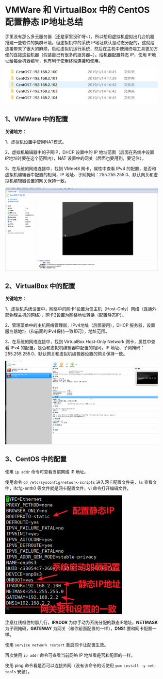 # VMWare 和 VirtualBox 中的 CentOS 配置静态 IP地址总结

手里没有那么多云服务器（还是家里没矿呀~），所以想用虚拟机虚拟出几台机器搭建一些软件的集群环境，但虚拟机中的系统 IP地址默认是动态分配的，这就给连接带来了很大的麻烦，启动虚拟机运行系统，然后在主机中使用终端工具更加方便的连接这些机器（假装自己有很多的服务器~）。给机器配置静态 IP，使用 IP地址给每台机器编号，也有利于使用终端连接和使用。

![给机器编号](./images/给机器编号.png)

## 1、VMWare 中的配置

**关键地方：**

1、虚拟机设置中使用NAT模式。

2、虚拟机编辑器中的子网IP，DHCP 设置中的 IP 地址范围（后面在系统中设置IP地址时要在这个范围内），NAT 设置中的网关（后面也要用到，要记住）。

3、在系统的网络连接中，找到 VMnet8 网卡，属性中查看 IPv4 的配置，是否和虚拟机编辑器中配置的相同，IP 地址、子网掩码：255.255.255.0、默认网关和虚拟机编辑器设置的网关保持一致。

![VMWare方式](./images/VMWare方式.gif)

## 2、VirtualBox 中的配置

**关键地方：**

1、虚拟机系统设置中，网络中的网卡1设置为仅主机（Host-Only）网络（连通外部物理主机的网络），网卡2设置为网络地址转换（配置静态IP）。

2、管理菜单中的主机网络管理器，IPv4地址（后面要用），DHCP 服务器，设置服务器地址（和前面的IPv4保持一致即可），地址范围。

3、在系统的网络连接中，找到 VirtualBox Host-Only Network 网卡，属性中查看 IPv4 的配置，是否和虚拟机编辑器中配置的相同，IP 地址、子网掩码：255.255.255.0、默认网关和虚拟机编辑器设置的网关保持一致。

![VirtualBox方式](./images/VirtualBox方式.gif)

## 3、CentOS 中的配置

使用 `ip addr` 命令可查看当前网络 IP 地址。

使用命令 `cd /etc/sysconfig/network-scripts` 进入网卡配置文件夹，`ls` 查看文件，ifcfg-enth0 等文件就是网卡配置文件，vi 命令打开编辑文件。

![系统环境配置](./images/系统环境配置.png)

注意红线框住的那几行，**IPADDR** 为你手动为系统分配的静态IP地址，**NETMASK** 为子网掩码，**GATEWAY** 为网关（和你前面配置的一样），**DNS1** 要和网卡配置一样。

使用 `service network restart` 重启网卡让配置生效。

再次使用 `ip addr` 命令可查看当前网络 IP 地址看是否和配置的一样。

使用 ping 命令看是否可以连接外网（没有该命令的话使用 `yum install -y net-tools` 安装）。


